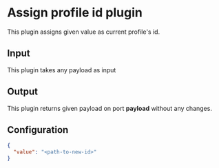 # Assign profile id plugin

This plugin assigns given value as current profile's id.

## Input
This plugin takes any payload as input

## Output
This plugin returns given payload on port **payload** without any changes.

## Configuration
```json
{
  "value": "<path-to-new-id>"
}
```